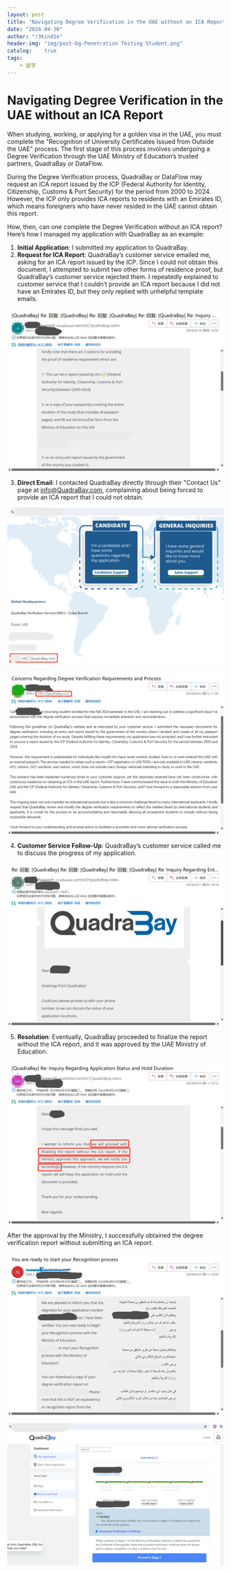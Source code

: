 ```yaml
---
layout: post
title: "Navigating Degree Verification in the UAE without an ICA Report"
date: "2024-04-30"
author: "r3kind1e"
header-img: "img/post-bg-Penetration Testing Student.png"
catalog:    true
tags: 
    - 留学
---
```


# Navigating Degree Verification in the UAE without an ICA Report
When studying, working, or applying for a golden visa in the UAE, you must complete the "Recognition of University Certificates Issued from Outside the UAE" process. The first stage of this process involves undergoing a Degree Verification through the UAE Ministry of Education’s trusted partners, QuadraBay or DataFlow.

During the Degree Verification process, QuadraBay or DataFlow may request an ICA report issued by the ICP (Federal Authority for Identity, Citizenship, Customs & Port Security) for the period from 2000 to 2024. However, the ICP only provides ICA reports to residents with an Emirates ID, which means foreigners who have never resided in the UAE cannot obtain this report.

How, then, can one complete the Degree Verification without an ICA report? Here’s how I managed my application with QuadraBay as an example:

1. **Initial Application**: I submitted my application to QuadraBay.
2. **Request for ICA Report**: QuadraBay’s customer service emailed me, asking for an ICA report issued by the ICP. Since I could not obtain this document, I attempted to submit two other forms of residence proof, but QuadraBay’s customer service rejected them. I repeatedly explained to customer service that I couldn’t provide an ICA report because I did not have an Emirates ID, but they only replied with unhelpful template emails.

![P2客服回复无用模板](/img/in-post/Studying-in-the-Middle-East/P2客服回复无用模板.png)

3. **Direct Email**: I contacted QuadraBay directly through their "Contact Us" page at info@QuadraBay.com, complaining about being forced to provide an ICA report that I could not obtain.

![P3打码QuadraBay官网联系我们页面](/img/in-post/Studying-in-the-Middle-East/P3打码QuadraBay官网联系我们页面.png)

![P4向该邮箱投诉我被客服强制要求提供当前无法获取的ICAreport文件](/img/in-post/Studying-in-the-Middle-East/P4向该邮箱投诉我被客服强制要求提供当前无法获取的ICAreport文件.png)

4. **Customer Service Follow-Up**: QuadraBay’s customer service called me to discuss the progress of my application.

![P5QuadraBay派客服主管电话联系我](/img/in-post/Studying-in-the-Middle-East/P5QuadraBay派客服主管电话联系我.png)

5. **Resolution**: Eventually, QuadraBay proceeded to finalize the report without the ICA report, and it was approved by the UAE Ministry of Education.

![P6QuadraBay向阿联酋教育部申请在没有ICAreport的情况下完成学位验证报告，并且获得了阿联酋教育部的批准.png](/img/in-post/Studying-in-the-Middle-East/P6QuadraBay向阿联酋教育部申请在没有ICAreport的情况下完成学位验证报告，并且获得了阿联酋教育部的批准.png)

After the approval by the Ministry, I successfully obtained the degree verification report without submitting an ICA report.

![P7我在没有提交ICAreport的情况下，成功获取了学位验证报](/img/in-post/Studying-in-the-Middle-East/P7我在没有提交ICAreport的情况下，成功获取了学位验证报.png)

![P8我在没有提交ICAreport的情况下，成功获取了学位验证报告](/img/in-post/Studying-in-the-Middle-East/P8我在没有提交ICAreport的情况下，成功获取了学位验证报告.png)